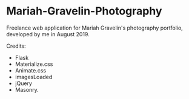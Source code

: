 # Mariah-Gravelin-Photography

Freelance web application for Mariah Gravelin's photography portfolio, developed by me in August 2019.

Credits:
- Flask
- Materialize.css
- Animate.css
- imagesLoaded
- jQuery
- Masonry.
